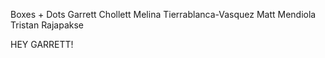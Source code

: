 Boxes + Dots
Garrett Chollett
Melina Tierrablanca-Vasquez
Matt Mendiola
Tristan Rajapakse

HEY GARRETT!